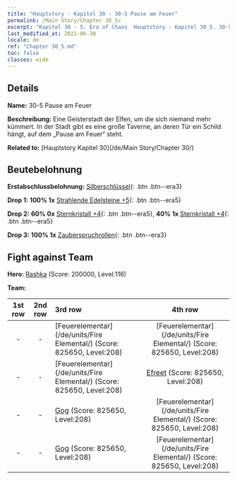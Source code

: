 ```yaml
---
title: "Hauptstory - Kapitel 30 - 30-5 Pause am Feuer"
permalink: /Main Story/Chapter 30_5/
excerpt: "Kapitel 30 - 5. Era of Chaos  Hauptstory - Kapitel 30_5. 30-5 Pause am Feuer"
last_modified_at: 2021-06-30
locale: de
ref: "Chapter 30_5.md"
toc: false
classes: wide
---
```


## Details

 **Name:** 30-5 Pause am Feuer

 **Beschreibung:** Eine Geisterstadt der Elfen, um die sich niemand mehr kümmert. In der Stadt gibt es eine große Taverne, an deren Tür ein Schild hängt, auf dem „Pause am Feuer“ steht.

 **Related to:** [Hauptstory Kapitel 30](/de/Main Story/Chapter 30/)

## Beutebelohnung

 **Erstabschlussbelohnung:** [Silberschlüssel](/ItemsDE/con_693/){: .btn .btn--era3}

 **Drop 1:** **100% 1x** [Strahlende Edelsteine +5](/ItemsDE/mat_100/){: .btn .btn--era5}

 **Drop 2:** **60% 0x** [Sternkristall +4](/ItemsDE/mat_94/){: .btn .btn--era5}, **40% 1x** [Sternkristall +4](/ItemsDE/mat_94/){: .btn .btn--era5}

 **Drop 3:** **100% 1x** [Zauberspruchrollen](/ItemsDE/con_694/){: .btn .btn--era3}


## Fight against Team
 **Hero:** [Rashka](/de/heroes/Rashka/) (Score: 200000, Level:116)

 **Team:**


  | 1st row | 2nd row | 3rd row | 4th row |
  |:----:|:----:|:----|:----:|
  | - | - | [Feuerelementar](/de/units/Fire Elemental/) (Score: 825650, Level:208)  | [Feuerelementar](/de/units/Fire Elemental/) (Score: 825650, Level:208)  |
  | - | - | [Feuerelementar](/de/units/Fire Elemental/) (Score: 825650, Level:208)  | [Efreet](/de/units/Efreeti/) (Score: 825650, Level:208)  |
  | - | - | [Gog](/de/units/Gog/) (Score: 825650, Level:208)  | [Feuerelementar](/de/units/Fire Elemental/) (Score: 825650, Level:208)  |
  | - | - | [Gog](/de/units/Gog/) (Score: 825650, Level:208)  | [Feuerelementar](/de/units/Fire Elemental/) (Score: 825650, Level:208)  |



